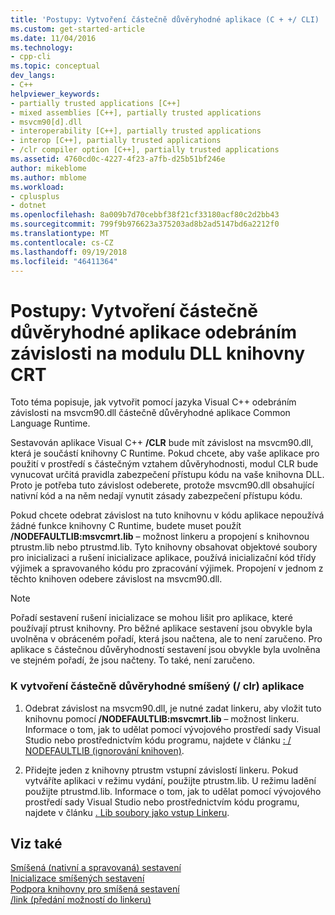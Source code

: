 ```yaml
---
title: 'Postupy: Vytvoření částečně důvěryhodné aplikace (C + +/ CLI) | Dokumentace Microsoftu'
ms.custom: get-started-article
ms.date: 11/04/2016
ms.technology:
- cpp-cli
ms.topic: conceptual
dev_langs:
- C++
helpviewer_keywords:
- partially trusted applications [C++]
- mixed assemblies [C++], partially trusted applications
- msvcm90[d].dll
- interoperability [C++], partially trusted applications
- interop [C++], partially trusted applications
- /clr compiler option [C++], partially trusted applications
ms.assetid: 4760cd0c-4227-4f23-a7fb-d25b51bf246e
author: mikeblome
ms.author: mblome
ms.workload:
- cplusplus
- dotnet
ms.openlocfilehash: 8a009b7d70cebbf38f21cf33180acf80c2d2bb43
ms.sourcegitcommit: 799f9b976623a375203ad8b2ad5147bd6a2212f0
ms.translationtype: MT
ms.contentlocale: cs-CZ
ms.lasthandoff: 09/19/2018
ms.locfileid: "46411364"
---
```

# <a name="how-to-create-a-partially-trusted-application-by-removing-dependency-on-the-crt-library-dll"></a>Postupy: Vytvoření částečně důvěryhodné aplikace odebráním závislosti na modulu DLL knihovny CRT

Toto téma popisuje, jak vytvořit pomocí jazyka Visual C++ odebráním závislosti na msvcm90.dll částečně důvěryhodné aplikace Common Language Runtime.

Sestavován aplikace Visual C++ **/CLR** bude mít závislost na msvcm90.dll, která je součástí knihovny C Runtime. Pokud chcete, aby vaše aplikace pro použití v prostředí s částečným vztahem důvěryhodnosti, modul CLR bude vynucovat určitá pravidla zabezpečení přístupu kódu na vaše knihovna DLL. Proto je potřeba tuto závislost odeberete, protože msvcm90.dll obsahující nativní kód a na něm nedají vynutit zásady zabezpečení přístupu kódu.

Pokud chcete odebrat závislost na tuto knihovnu v kódu aplikace nepoužívá žádné funkce knihovny C Runtime, budete muset použít **/NODEFAULTLIB:msvcmrt.lib** – možnost linkeru a propojení s knihovnou ptrustm.lib nebo ptrustmd.lib. Tyto knihovny obsahovat objektové soubory pro inicializaci a rušení inicializace aplikace, používá inicializační kód třídy výjimek a spravovaného kódu pro zpracování výjimek. Propojení v jednom z těchto knihoven odebere závislost na msvcm90.dll.

> [!NOTE]
>  Pořadí sestavení rušení inicializace se mohou lišit pro aplikace, které používají ptrust knihovny. Pro běžné aplikace sestavení jsou obvykle byla uvolněna v obráceném pořadí, která jsou načtena, ale to není zaručeno. Pro aplikace s částečnou důvěryhodností sestavení jsou obvykle byla uvolněna ve stejném pořadí, že jsou načteny. To také, není zaručeno.

### <a name="to-create-a-partially-trusted-mixed-clr-application"></a>K vytvoření částečně důvěryhodné smíšený (/ clr) aplikace

1. Odebrat závislost na msvcm90.dll, je nutné zadat linkeru, aby vložit tuto knihovnu pomocí **/NODEFAULTLIB:msvcmrt.lib** – možnost linkeru. Informace o tom, jak to udělat pomocí vývojového prostředí sady Visual Studio nebo prostřednictvím kódu programu, najdete v článku [: / NODEFAULTLIB (ignorování knihoven)](../build/reference/nodefaultlib-ignore-libraries.md).

1. Přidejte jeden z knihovny ptrustm vstupní závislostí linkeru. Pokud vytváříte aplikaci v režimu vydání, použijte ptrustm.lib. U režimu ladění použijte ptrustmd.lib. Informace o tom, jak to udělat pomocí vývojového prostředí sady Visual Studio nebo prostřednictvím kódu programu, najdete v článku [. Lib soubory jako vstup Linkeru](../build/reference/dot-lib-files-as-linker-input.md).

## <a name="see-also"></a>Viz také

[Smíšená (nativní a spravovaná) sestavení](../dotnet/mixed-native-and-managed-assemblies.md)<br/>
[Inicializace smíšených sestavení](../dotnet/initialization-of-mixed-assemblies.md)<br/>
[Podpora knihovny pro smíšená sestavení](../dotnet/library-support-for-mixed-assemblies.md)<br/>
[/link (předání možností do linkeru)](../build/reference/link-pass-options-to-linker.md)
